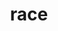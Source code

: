 ---
title: race
permalink: /race
type: Property
subclass-of: https://schema.org/Property
subclass-chain:
  - https://schema.org/Thing
class-comment: The race of a person, e.g. Ailuranthrope.
rangeIncludes:
  - https://schema.org
---